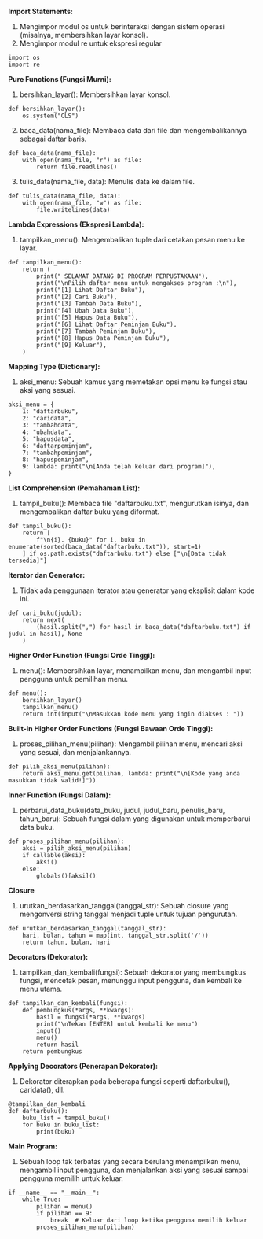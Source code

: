 **Import Statements:**
1. Mengimpor modul os untuk berinteraksi dengan sistem operasi (misalnya, membersihkan layar konsol).
2. Mengimpor modul re untuk ekspresi regular
```
import os
import re
```
**Pure Functions (Fungsi Murni):**
1. bersihkan_layar(): Membersihkan layar konsol.
```
def bersihkan_layar():
    os.system("CLS")    
```
2. baca_data(nama_file): Membaca data dari file dan mengembalikannya sebagai daftar baris.
```
def baca_data(nama_file):
    with open(nama_file, "r") as file:
        return file.readlines()
```
3. tulis_data(nama_file, data): Menulis data ke dalam file.

```
def tulis_data(nama_file, data):
    with open(nama_file, "w") as file:
        file.writelines(data)
```
**Lambda Expressions (Ekspresi Lambda):**
1. tampilkan_menu(): Mengembalikan tuple dari cetakan pesan menu ke layar.
```
def tampilkan_menu():
    return (
        print(" SELAMAT DATANG DI PROGRAM PERPUSTAKAAN"),
        print("\nPilih daftar menu untuk mengakses program :\n"),
        print("[1] Lihat Daftar Buku"),
        print("[2] Cari Buku"),
        print("[3] Tambah Data Buku"),
        print("[4] Ubah Data Buku"),
        print("[5] Hapus Data Buku"),
        print("[6] Lihat Daftar Peminjam Buku"),
        print("[7] Tambah Peminjam Buku"),
        print("[8] Hapus Data Peminjam Buku"),
        print("[9] Keluar"),
    )
```
**Mapping Type (Dictionary):**
1. aksi_menu: Sebuah kamus yang memetakan opsi menu ke fungsi atau aksi yang sesuai.
```
aksi_menu = {
    1: "daftarbuku",
    2: "caridata",
    3: "tambahdata",
    4: "ubahdata",
    5: "hapusdata",
    6: "daftarpeminjam",
    7: "tambahpeminjam",
    8: "hapuspeminjam",
    9: lambda: print("\n[Anda telah keluar dari program]"),
}
```
**List Comprehension (Pemahaman List):**
1. tampil_buku(): Membaca file "daftarbuku.txt", mengurutkan isinya, dan mengembalikan daftar buku yang diformat.
```
def tampil_buku():
    return [
        f"\n{i}. {buku}" for i, buku in enumerate(sorted(baca_data("daftarbuku.txt")), start=1)
    ] if os.path.exists("daftarbuku.txt") else ["\n[Data tidak tersedia]"]
``` 
**Iterator dan Generator:**
1. Tidak ada penggunaan iterator atau generator yang eksplisit dalam kode ini.
```
def cari_buku(judul):
    return next(
        (hasil.split(",") for hasil in baca_data("daftarbuku.txt") if judul in hasil), None
    )
```
**Higher Order Function (Fungsi Orde Tinggi):**
1. menu(): Membersihkan layar, menampilkan menu, dan mengambil input pengguna untuk pemilihan menu.
```
def menu():
    bersihkan_layar()
    tampilkan_menu()
    return int(input("\nMasukkan kode menu yang ingin diakses : "))
```
**Built-in Higher Order Functions (Fungsi Bawaan Orde Tinggi):**
1. proses_pilihan_menu(pilihan): Mengambil pilihan menu, mencari aksi yang sesuai, dan menjalankannya.
```
def pilih_aksi_menu(pilihan):
    return aksi_menu.get(pilihan, lambda: print("\n[Kode yang anda masukkan tidak valid!]"))
```
**Inner Function (Fungsi Dalam):**
1. perbarui_data_buku(data_buku, judul, judul_baru, penulis_baru, tahun_baru): Sebuah fungsi dalam yang digunakan untuk memperbarui data buku.
```
def proses_pilihan_menu(pilihan):
    aksi = pilih_aksi_menu(pilihan)
    if callable(aksi):
        aksi()
    else:
        globals()[aksi]()
```
**Closure**
1. urutkan_berdasarkan_tanggal(tanggal_str): Sebuah closure yang mengonversi string tanggal menjadi tuple untuk tujuan pengurutan.
```
def urutkan_berdasarkan_tanggal(tanggal_str):
    hari, bulan, tahun = map(int, tanggal_str.split('/'))
    return tahun, bulan, hari
```
**Decorators (Dekorator):**
1. tampilkan_dan_kembali(fungsi): Sebuah dekorator yang membungkus fungsi, mencetak pesan, menunggu input pengguna, dan kembali ke menu utama.
```
def tampilkan_dan_kembali(fungsi):
    def pembungkus(*args, **kwargs):
        hasil = fungsi(*args, **kwargs)
        print("\nTekan [ENTER] untuk kembali ke menu")
        input()
        menu()
        return hasil
    return pembungkus
```
**Applying Decorators (Penerapan Dekorator):**
1. Dekorator diterapkan pada beberapa fungsi seperti daftarbuku(), caridata(), dll.
```
@tampilkan_dan_kembali
def daftarbuku():
    buku_list = tampil_buku()
    for buku in buku_list:
        print(buku)
```
**Main Program:**
1. Sebuah loop tak terbatas yang secara berulang menampilkan menu, mengambil input pengguna, dan menjalankan aksi yang sesuai sampai pengguna memilih untuk keluar.
```
if __name__ == "__main__":
    while True:
        pilihan = menu()
        if pilihan == 9:
            break  # Keluar dari loop ketika pengguna memilih keluar
        proses_pilihan_menu(pilihan)
```